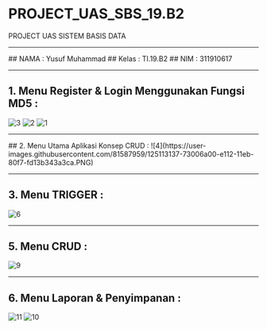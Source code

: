 # PROJECT_UAS_SBS_19.B2
PROJECT UAS SISTEM BASIS DATA

<hr>
## NAMA    : Yusuf Muhammad
## Kelas   : TI.19.B2
## NIM     : 311910617

<hr>

## 1. Menu Register & Login Menggunakan Fungsi MD5 :
![3](https://user-images.githubusercontent.com/81587959/125113639-1cdff680-e113-11eb-8ab9-a2fc9299eaf1.PNG)
![2](https://user-images.githubusercontent.com/81587959/125113650-20737d80-e113-11eb-9e3b-5e45b5abfe2b.PNG)
![1](https://user-images.githubusercontent.com/81587959/125113657-22d5d780-e113-11eb-8873-5f76da22cdbf.PNG)

<hr>
## 2. Menu Utama Aplikasi Konsep CRUD :
![4](https://user-images.githubusercontent.com/81587959/125113137-73006a00-e112-11eb-80f7-fd13b343a3ca.PNG)

<hr>

## 3. Menu TRIGGER :
![6](https://user-images.githubusercontent.com/81587959/125113246-988d7380-e112-11eb-91a0-9cfa6f7f4f6e.PNG)

<hr>

## 5. Menu CRUD :
![9](https://user-images.githubusercontent.com/81587959/125113352-c2469a80-e112-11eb-81e3-d6dff0ddd0a1.PNG)
<hr>

## 6. Menu Laporan & Penyimpanan :
![11](https://user-images.githubusercontent.com/81587959/125113423-d8ecf180-e112-11eb-8c44-e58d12c12c1c.PNG)
![10](https://user-images.githubusercontent.com/81587959/125113431-db4f4b80-e112-11eb-947d-7f42cf7919f2.PNG)
